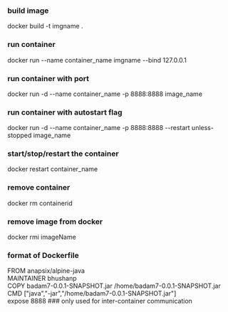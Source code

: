 ### build image
docker build -t imgname .

### run container
docker run --name container_name imgname --bind 127.0.0.1

### run container with port
docker run -d --name container_name -p 8888:8888 image_name

### run container with autostart flag
docker run -d --name container_name -p 8888:8888 --restart unless-stopped image_name

### start/stop/restart the container
docker restart container_name

### remove container
docker rm containerid

### remove image from docker
docker rmi imageName

### format of Dockerfile
FROM anapsix/alpine-java  
MAINTAINER bhushanp  
COPY badam7-0.0.1-SNAPSHOT.jar /home/badam7-0.0.1-SNAPSHOT.jar  
CMD ["java","-jar","/home/badam7-0.0.1-SNAPSHOT.jar"]  
expose 8888 ### only used for inter-container communication  
